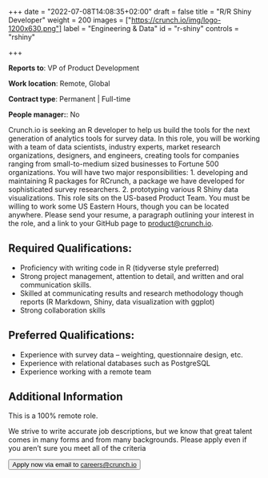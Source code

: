 +++
date = "2022-07-08T14:08:35+02:00"
draft = false
title = "R/R Shiny Developer"
weight = 200
images = ["https://crunch.io/img/logo-1200x630.png"]
label = "Engineering & Data"
id = "r-shiny"
controls = "rshiny"

+++

**Reports to**: VP of Product Development

**Work location**:  Remote, Global

**Contract type**:  Permanent | Full-time

**People manager:**:  No

Crunch.io is seeking an R developer to help us build the tools for the next generation of analytics tools for survey data. In this role, you will be working with a team of data scientists, industry experts, market research organizations, designers, and engineers, creating tools for companies ranging from small-to-medium sized businesses to Fortune 500 organizations. You will have two major responsibilities: 1. developing and maintaining R packages for RCrunch, a package we have developed for sophisticated survey researchers. 2. prototyping various R Shiny data visualizations. 
This role sits on the US-based Product Team. You must be willing to work some US Eastern Hours, though you can be located anywhere. 
Please send your resume, a paragraph outlining your interest in the role, and a link to your GitHub page to product@crunch.io. 

## Required Qualifications:

* Proficiency with writing code in R (tidyverse style preferred)
* Strong project management, attention to detail, and written and oral communication skills.
* Skilled at communicating results and research methodology though reports (R Markdown, Shiny, data visualization with ggplot)
* Strong collaboration skills

## Preferred Qualifications:

* Experience with survey data – weighting, questionnaire design, etc.
* Experience with relational databases such as PostgreSQL  
* Experience working with a remote team   

## Additional Information

This is a 100% remote role.

We strive to write accurate job descriptions, but we know that great talent comes in many forms and from many backgrounds. Please apply even if you aren’t sure you meet all of the criteria

<button class="btn btn-success" onclick="location.href='mailto:careers@crunch.io';"> Apply now via email to careers@crunch.io </button>